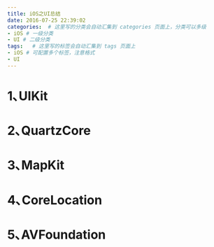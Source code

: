 ```yaml
---
title: iOS之UI总结
date: 2016-07-25 22:39:02
categories:  # 这里写的分类会自动汇集到 categories 页面上，分类可以多级
- iOS # 一级分类
- UI # 二级分类
tags:   # 这里写的标签会自动汇集到 tags 页面上
- iOS # 可配置多个标签，注意格式
- UI
---
```


# 1､UIKit



# 2､QuartzCore



# 3､MapKit



# 4､CoreLocation



# 5､AVFoundation